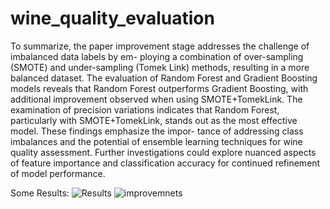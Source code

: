 # wine_quality_evaluation
To summarize, the paper improvement stage addresses the challenge of imbalanced data labels by em-
ploying a combination of over-sampling (SMOTE) and under-sampling (Tomek Link) methods, resulting
in a more balanced dataset. The evaluation of Random Forest and Gradient Boosting models reveals
that Random Forest outperforms Gradient Boosting, with additional improvement observed when using
SMOTE+TomekLink. The examination of precision variations indicates that Random Forest, particularly
with SMOTE+TomekLink, stands out as the most effective model. These findings emphasize the impor-
tance of addressing class imbalances and the potential of ensemble learning techniques for wine quality
assessment. Further investigations could explore nuanced aspects of feature importance and classification
accuracy for continued refinement of model performance.

Some Results:
![Results](https://github.com/JASONZ777/wine_quality_evaluation/assets/94668646/34334a80-5852-44e8-9f6e-df92387731e7)
![improvemnets](https://github.com/JASONZ777/wine_quality_evaluation/assets/94668646/ffddd5a3-871b-4bce-aa99-6df775e0623b)

